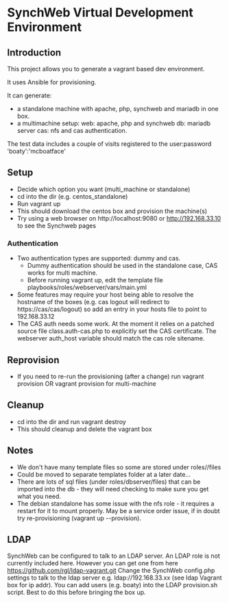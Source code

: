 # SynchWeb Virtual Development Environment

## Introduction
This project allows you to generate a vagrant based dev environment.

It uses Ansible for provisioning.

It can generate:
- a standalone machine with apache, php, synchweb and mariadb in one box.
- a multimachine setup:
  web: apache, php and synchweb
  db: mariadb server
  cas: nfs and cas authentication.

The test data includes a couple of visits registered to the user:password 'boaty':'mcboatface'

## Setup
* Decide which option you want (multi_machine or standalone)
* cd into the dir (e.g. centos_standalone)
* Run vagrant up
* This should download the centos box and provision the machine(s)
* Try using a web browser on http://localhost:9080 or http://192.168.33.10 to see the Synchweb pages

### Authentication
* Two authentication types are supported: dummy and cas. 
    * Dummy authentication should be used in the standalone case, CAS works for multi machine.
    * Before running vagrant up, edit the template file playbooks/roles/webserver/vars/main.yml
* Some features may require your host being able to resolve the hostname of the boxes (e.g. cas logout will redirect to https://cas/cas/logout) so add an entry in your hosts file to point to 192.168.33.12
* The CAS auth needs some work. At the moment it relies on a patched source file class.auth-cas.php to explicitly set the CAS certificate. The webserver auth_host variable should match the cas role sitename.

## Reprovision
* If you need to re-run the provisioning (after a change) run vagrant provision OR vagrant <boxname> provision for multi-machine

## Cleanup
* cd into the dir and run vagrant destroy
* This should cleanup and delete the vagrant box

## Notes
* We don't have many template files so some are stored under roles/<role>/files
* Could be moved to separate templates folder at a later date...
* There are lots of sql files (under roles/dbserver/files) that can be imported into the db - they will need checking to make sure you get what you need.
* The debian standalone has some issue with the nfs role - it requires a restart for it to mount properly. May be a service order issue, if in doubt try re-provisioning (vagrant up --provision).

## LDAP
SynchWeb can be configured to talk to an LDAP server.
An LDAP role is not currently included here.
However you can get one from here https://github.com/rgl/ldap-vagrant.git
Change the SynchWeb config.php settings to talk to the ldap server e.g. ldap://192.168.33.xx (see ldap Vagrant box for ip addr).
You can add users (e.g. boaty) into the LDAP provision.sh script. Best to do this before bringing the box up.
